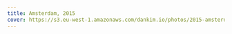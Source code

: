 ```yaml
---
title: Amsterdam, 2015
cover: https://s3.eu-west-1.amazonaws.com/dankim.io/photos/2015-amsterdam/cover.jpg
---
```


<img src="https://s3.eu-west-1.amazonaws.com/dankim.io/photos/2015-amsterdam/0001.jpg" alt="" class="lazyload">
<img src="https://s3.eu-west-1.amazonaws.com/dankim.io/photos/2015-amsterdam/0002.jpg" alt="" class="lazyload">
<img src="https://s3.eu-west-1.amazonaws.com/dankim.io/photos/2015-amsterdam/0003.jpg" alt="" class="lazyload">
<img src="https://s3.eu-west-1.amazonaws.com/dankim.io/photos/2015-amsterdam/0004.jpg" alt="" class="lazyload">
<img src="https://s3.eu-west-1.amazonaws.com/dankim.io/photos/2015-amsterdam/0005.jpg" alt="" class="lazyload">
<img src="https://s3.eu-west-1.amazonaws.com/dankim.io/photos/2015-amsterdam/0006.jpg" alt="" class="lazyload">
<img src="https://s3.eu-west-1.amazonaws.com/dankim.io/photos/2015-amsterdam/0007.jpg" alt="" class="lazyload">
<img src="https://s3.eu-west-1.amazonaws.com/dankim.io/photos/2015-amsterdam/0008.jpg" alt="" class="lazyload">
<img src="https://s3.eu-west-1.amazonaws.com/dankim.io/photos/2015-amsterdam/0009.jpg" alt="" class="lazyload">
<img src="https://s3.eu-west-1.amazonaws.com/dankim.io/photos/2015-amsterdam/0010.jpg" alt="" class="lazyload">
<img src="https://s3.eu-west-1.amazonaws.com/dankim.io/photos/2015-amsterdam/0011.jpg" alt="" class="lazyload">
<img src="https://s3.eu-west-1.amazonaws.com/dankim.io/photos/2015-amsterdam/0012.jpg" alt="" class="lazyload">
<img src="https://s3.eu-west-1.amazonaws.com/dankim.io/photos/2015-amsterdam/0013.jpg" alt="" class="lazyload">
<img src="https://s3.eu-west-1.amazonaws.com/dankim.io/photos/2015-amsterdam/0014.jpg" alt="" class="lazyload">
<img src="https://s3.eu-west-1.amazonaws.com/dankim.io/photos/2015-amsterdam/0015.jpg" alt="" class="lazyload">
<img src="https://s3.eu-west-1.amazonaws.com/dankim.io/photos/2015-amsterdam/0016.jpg" alt="" class="lazyload">
<img src="https://s3.eu-west-1.amazonaws.com/dankim.io/photos/2015-amsterdam/0017.jpg" alt="" class="lazyload">
<img src="https://s3.eu-west-1.amazonaws.com/dankim.io/photos/2015-amsterdam/0018.jpg" alt="" class="lazyload">
<img src="https://s3.eu-west-1.amazonaws.com/dankim.io/photos/2015-amsterdam/0019.jpg" alt="" class="lazyload">
<img src="https://s3.eu-west-1.amazonaws.com/dankim.io/photos/2015-amsterdam/0020.jpg" alt="" class="lazyload">
<img src="https://s3.eu-west-1.amazonaws.com/dankim.io/photos/2015-amsterdam/0021.jpg" alt="" class="lazyload">
<img src="https://s3.eu-west-1.amazonaws.com/dankim.io/photos/2015-amsterdam/0022.jpg" alt="" class="lazyload">
<img src="https://s3.eu-west-1.amazonaws.com/dankim.io/photos/2015-amsterdam/0023.jpg" alt="" class="lazyload">
<img src="https://s3.eu-west-1.amazonaws.com/dankim.io/photos/2015-amsterdam/0024.jpg" alt="" class="lazyload">
<img src="https://s3.eu-west-1.amazonaws.com/dankim.io/photos/2015-amsterdam/0025.jpg" alt="" class="lazyload">
<img src="https://s3.eu-west-1.amazonaws.com/dankim.io/photos/2015-amsterdam/0026.jpg" alt="" class="lazyload">
<img src="https://s3.eu-west-1.amazonaws.com/dankim.io/photos/2015-amsterdam/0027.jpg" alt="" class="lazyload">
<img src="https://s3.eu-west-1.amazonaws.com/dankim.io/photos/2015-amsterdam/0028.jpg" alt="" class="lazyload">
<img src="https://s3.eu-west-1.amazonaws.com/dankim.io/photos/2015-amsterdam/0029.jpg" alt="" class="lazyload">
<img src="https://s3.eu-west-1.amazonaws.com/dankim.io/photos/2015-amsterdam/0030.jpg" alt="" class="lazyload">
<img src="https://s3.eu-west-1.amazonaws.com/dankim.io/photos/2015-amsterdam/0031.jpg" alt="" class="lazyload">
